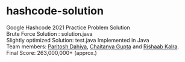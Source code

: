 # hashcode-solution
Google Hashcode 2021 Practice Problem Solution  
Brute Force Solution : solution.java  
Slightly optimized Solution: test.java
Implemented in Java  
Team members: [Paritosh Dahiya](https://github.com/hnhparitosh), [Chaitanya Gupta](https://github.com/Chaitanya31612) and [Rishaab Kalra](https://github.com/PeaPals).  
Final Score: 263,000,000+ (approx.)  
